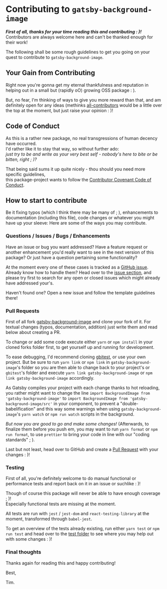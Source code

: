 # Contributing to `gatsby-background-image`

_**First of all, thanks for your time reading this and contributing : )!**_   
Contributors are always welcome here and can't be thanked enough for their work!

The following shall be some rough guidelines to get you going on your quest to 
contribute to `gatsby-background-image`.

## Your Gain from Contributing

Right now you're gonna get my eternal thankfulness and reputation in helping
out in a small but (rapidly oO) growing OSS package : ).

But, no fear, I'm thinking of ways to give you more reward than that, and am
definitely open for any ideas (methinks [all-contributors](https://allcontributors.org/)
would be a little over the top at the moment, but just raise your opinion : )!

## Code of Conduct

As this is a rather new package, no real transgressions of human decency
have occurred.  
I'd rather like it to stay that way, so without further ado:   
*just try to be and write as your very best self - nobody's here to bite or be 
bitten, right ; )?*

That being said sums it up quite nicely - thou should you need more specific guidelines,  
this package-project wants to follow the [Contributor Covenant Code of Conduct](CODE_OF_CONDUCT.md).

## How to start to contribute

Be it fixing typos (which I think there may be many of ; ), enhancements to 
documentation (including this file), code changes or whatever you might have up 
your sleeve: Here are some of the ways you may contribute. 

### Questions / Issues / Bugs / Enhancements

Have an issue or bug you want addressed? Have a feature request or another 
enhancement you'd really want to see in the next version of this package?
Or just have a question pertaining some functionality?

At the moment every one of these cases is tracked as a [GitHub issue](https://guides.github.com/features/issues/).
Already know how to handle them? Head over to the [issue section](https://github.com/timhagn/gatsby-background-image/issues),
and please try first to search for any open or closed issues which might already 
have addressed your's. 
  
Haven't found one? Open a new issue and follow the template guidelines there!

### Pull Requests

First of all fork [gatsby-background-image](https://github.com/timhagn/gatsby-background-image)
and clone your fork of it. For textual changes (typos, documentation, addition)
just write them and read below about creating a PR.

 
To change or add some code execute either `yarn` or `npm install` in your cloned 
forks folder first, to get yourself up and running for development.

To ease debugging, I'd recommend cloning [gbitest](https://github.com/timhagn/gbitest),
or use your own project. But be sure to run `yarn link` or `npm link` in
`gatsby-background-image`'s folder so you are then able to change back to your 
project's or `gbitest`'s folder and execute `yarn link gatsby-background-image` 
or `npm link gatsby-background-image` accordingly.

As Gatsby compiles your project with each change thanks to hot reloading,
you rather might want to change the line `import BackgroundImage from 'gatsby-background-image'`
to `import BackgroundImage from 'gatsby-background-image/src'` in your component,
to prevent a "double-babelification" and this way some warnings when using
`gatsby-background-image`'s `yarn watch` or `npm run watch` scripts in the background.

*But now you are good to go and make some changes!*
(Afterwards, to finalize them before you push em, you may want to run 
`yarn format` or `npm run format`, to use `prettier` to bring your code in line 
with our "coding standards" ; ).


Last but not least, head over to GitHub and create a [Pull Request](https://help.github.com/en/articles/about-pull-requests) 
with your changes : )! 

### Testing

First of all, you're definitely welcome to do manual functional or performance 
tests and report back on it in an issue or suchlike : )!

Though of course this package will never be able to have enough coverage ; )!  
Especially functional tests are missing at the moment.

All tests are run with `jest` / `jest-dom` and `react-testing-library`
at the moment, transformed through `babel-jest`.
  
To get an overview of the tests already existing, run either `yarn test` or 
`npm run test` and head over to the [test folder](src/__tests__) to see where
you may help out with some changes : )!

### Final thoughts

Thanks again for reading this and happy contributing!

Best,

Tim.
